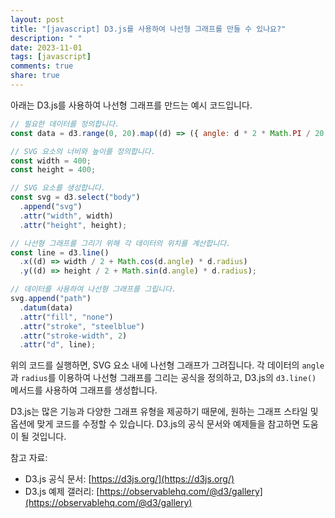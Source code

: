 ```yaml
---
layout: post
title: "[javascript] D3.js를 사용하여 나선형 그래프를 만들 수 있나요?"
description: " "
date: 2023-11-01
tags: [javascript]
comments: true
share: true
---
```


아래는 D3.js를 사용하여 나선형 그래프를 만드는 예시 코드입니다.

```javascript
// 필요한 데이터를 정의합니다.
const data = d3.range(0, 20).map((d) => ({ angle: d * 2 * Math.PI / 20, radius: d }));

// SVG 요소의 너비와 높이를 정의합니다.
const width = 400;
const height = 400;

// SVG 요소를 생성합니다.
const svg = d3.select("body")
  .append("svg")
  .attr("width", width)
  .attr("height", height);

// 나선형 그래프를 그리기 위해 각 데이터의 위치를 계산합니다.
const line = d3.line()
  .x((d) => width / 2 + Math.cos(d.angle) * d.radius)
  .y((d) => height / 2 + Math.sin(d.angle) * d.radius);

// 데이터를 사용하여 나선형 그래프를 그립니다.
svg.append("path")
  .datum(data)
  .attr("fill", "none")
  .attr("stroke", "steelblue")
  .attr("stroke-width", 2)
  .attr("d", line);
```

위의 코드를 실행하면, SVG 요소 내에 나선형 그래프가 그려집니다. 각 데이터의 `angle`과 `radius`를 이용하여 나선형 그래프를 그리는 공식을 정의하고, D3.js의 `d3.line()` 메서드를 사용하여 그래프를 생성합니다.

D3.js는 많은 기능과 다양한 그래프 유형을 제공하기 때문에, 원하는 그래프 스타일 및 옵션에 맞게 코드를 수정할 수 있습니다. D3.js의 공식 문서와 예제들을 참고하면 도움이 될 것입니다.

참고 자료:
- D3.js 공식 문서: [https://d3js.org/](https://d3js.org/)
- D3.js 예제 갤러리: [https://observablehq.com/@d3/gallery](https://observablehq.com/@d3/gallery)